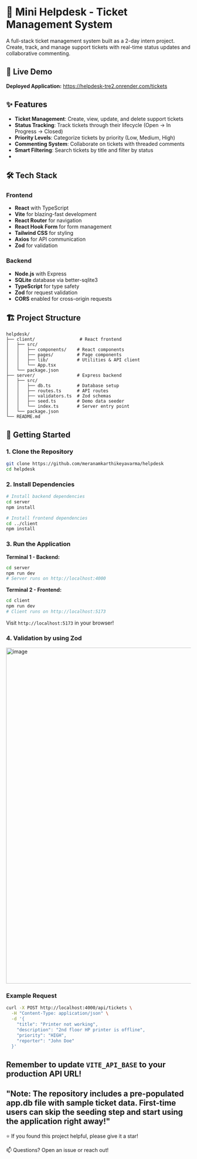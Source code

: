 # 🎫 Mini Helpdesk - Ticket Management System

A full-stack ticket management system built as a 2-day intern project. Create, track, and manage support tickets with real-time status updates and collaborative commenting.

## 🚀 Live Demo

**Deployed Application:** https://helpdesk-tre2.onrender.com/tickets

## ✨ Features

- **Ticket Management**: Create, view, update, and delete support tickets
- **Status Tracking**: Track tickets through their lifecycle (Open → In Progress → Closed)
- **Priority Levels**: Categorize tickets by priority (Low, Medium, High)
- **Commenting System**: Collaborate on tickets with threaded comments
- **Smart Filtering**: Search tickets by title and filter by status
- 

## 🛠️ Tech Stack

### Frontend
- **React** with TypeScript
- **Vite** for blazing-fast development
- **React Router** for navigation
- **React Hook Form** for form management
- **Tailwind CSS** for styling
- **Axios** for API communication
- **Zod** for validation

### Backend
- **Node.js** with Express
- **SQLite** database via better-sqlite3
- **TypeScript** for type safety
- **Zod** for request validation
- **CORS** enabled for cross-origin requests

## 🏗️ Project Structure

```
helpdesk/
├── client/                 # React frontend
│   ├── src/
│   │   ├── components/    # React components
│   │   ├── pages/         # Page components
│   │   ├── lib/           # Utilities & API client
│   │   └── App.tsx
│   └── package.json
├── server/                # Express backend
│   ├── src/
│   │   ├── db.ts          # Database setup
│   │   ├── routes.ts      # API routes
│   │   ├── validators.ts  # Zod schemas
│   │   ├── seed.ts        # Demo data seeder
│   │   └── index.ts       # Server entry point
│   └── package.json
└── README.md
```

## 🚦 Getting Started

### 1. Clone the Repository

```bash
git clone https://github.com/meranamkarthikeyavarma/helpdesk
cd helpdesk
```

### 2. Install Dependencies

```bash
# Install backend dependencies
cd server
npm install

# Install frontend dependencies
cd ../client
npm install
```


### 3. Run the Application

**Terminal 1 - Backend:**
```bash
cd server
npm run dev
# Server runs on http://localhost:4000
```

**Terminal 2 - Frontend:**
```bash
cd client
npm run dev
# Client runs on http://localhost:5173
```

Visit `http://localhost:5173` in your browser!

### 4. Validation by using Zod

<img width="960" height="913" alt="image" src="https://github.com/user-attachments/assets/08411488-6104-4ca1-bada-ef21b82cdf61" />


### Example Request

```bash
curl -X POST http://localhost:4000/api/tickets \
  -H "Content-Type: application/json" \
  -d '{
    "title": "Printer not working",
    "description": "2nd floor HP printer is offline",
    "priority": "HIGH",
    "reporter": "John Doe"
  }'
```


**Remember to update `VITE_API_BASE` to your production API URL!**
---

**"Note: The repository includes a pre-populated app.db file with sample ticket data. First-time users can skip the seeding step and start using the application right away!"**
---

⭐ If you found this project helpful, please give it a star!

📫 Questions? Open an issue or reach out!

